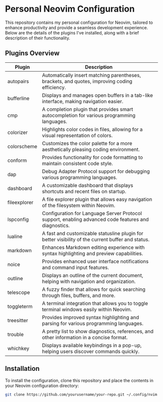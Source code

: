 # Personal Neovim Configuration

This repository contains my personal configuration for Neovim, tailored to enhance productivity and provide a seamless development experience. Below are the details of the plugins I've installed, along with a brief description of their functionality.

## Plugins Overview

| Plugin         | Description                                                                                       |
|----------------|---------------------------------------------------------------------------------------------------|
| autopairs      | Automatically insert matching parentheses, brackets, and quotes, improving coding efficiency.    |
| bufferline     | Displays and manages open buffers in a tab-like interface, making navigation easier.             |
| cmp            | A completion plugin that provides smart autocompletion for various programming languages.        |
| colorizer      | Highlights color codes in files, allowing for a visual representation of colors.                |
| colorscheme    | Customizes the color palette for a more aesthetically pleasing coding environment.                |
| conform        | Provides functionality for code formatting to maintain consistent code style.                     |
| dap            | Debug Adapter Protocol support for debugging various programming languages.                      |
| dashboard      | A customizable dashboard that displays shortcuts and recent files on startup.                    |
| fileexplorer   | A file explorer plugin that allows easy navigation of the filesystem within Neovim.             |
| lspconfig      | Configuration for Language Server Protocol support, enabling advanced code features and diagnostics. |
| lualine        | A fast and customizable statusline plugin for better visibility of the current buffer and status. |
| markdown       | Enhances Markdown editing experience with syntax highlighting and preview capabilities.            |
| noice          | Provides enhanced user interface notifications and command input features.                        |
| outline        | Displays an outline of the current document, helping with navigation and organization.           |
| telescope      | A fuzzy finder that allows for quick searching through files, buffers, and more.                |
| toggleterm     | A terminal integration that allows you to toggle terminal windows easily within Neovim.          |
| treesitter     | Provides improved syntax highlighting and parsing for various programming languages.               |
| trouble        | A pretty list to show diagnostics, references, and other information in a concise format.        |
| whichkey       | Displays available keybindings in a pop-up, helping users discover commands quickly.            |

## Installation

To install the configuration, clone this repository and place the contents in your Neovim configuration directory:

```bash
git clone https://github.com/yourusername/your-repo.git ~/.config/nvim


